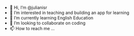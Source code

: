 - 👋 Hi, I’m @julianisr
- 👀 I’m interested in teaching and building an app for learning
- 🌱 I’m currently learning English Education
- 💞️ I’m looking to collaborate on coding
- 📫 How to reach me ...

<!---
julianisr/julianisr is a ✨ special ✨ repository because its `README.md` (this file) appears on your GitHub profile.
You can click the Preview link to take a look at your changes.
--->

